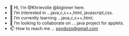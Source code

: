 - 👋 Hi, I’m @Khrievolie @biginner here.
- 👀 I’m interested in ...java,c,c++,html, javascript,css.
- 🌱 I’m currently learning ...java,c,c++,html.
- 💞️ I’m looking to collaborate on ... java project for applets.
- 📫 How to reach me ... psydozo@gmail.com

<!---
Khrievolie/Khrievolie is a ✨ special ✨ repository because its `README.md` (this file) appears on your GitHub profile.
You can click the Preview link to take a look at your changes.
--->

